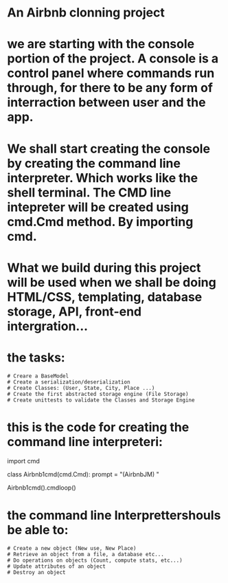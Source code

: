 # An Airbnb clonning project
# we are starting with the console portion of the project. A console is a control panel where commands run through, for there to be any form of interraction between user and the app.


# We shall start creating the console by creating the command line interpreter. Which works like the shell terminal. The CMD line intepreter will be created using cmd.Cmd method. By importing cmd.

# What we build during this project will be used when we shall be doing HTML/CSS, templating, database storage, API, front-end intergration...

# the tasks:
	# Creare a BaseModel
	# Create a serialization/deserialization
	# Create Classes: (User, State, City, Place ...)
	# Create the first abstracted storage engine (File Storage)
	# Create unittests to validate the Classes and Storage Engine

# this is the code for creating the command line interpreteri:

import cmd

class Airbnb1cmd(cmd.Cmd):
	prompt = "(AirbnbJM) "

Airbnb1cmd().cmdloop()


# the command line Interprettershouls be able to:
	# Create a new object (New use, New Place)
	# Retrieve an object from a file, a database etc...
	# Do operations on objects (Count, compute stats, etc...)
	# Update attributes of an object
	# Destroy an object
